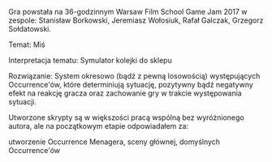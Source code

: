 Gra powstała na 36-godzinnym Warsaw Film School Game Jam 2017 w zespole: Stanisław Borkowski, Jeremiasz Wołosiuk, Rafał Galczak, Grzegorz Sołdatowski.

Temat: Miś

Interpretacja tematu: Symulator kolejki do sklepu

Rozwiązanie: System okresowo (bądź z pewną losowością) występujących Occurrence'ów, które determiniują sytuację, pozytywny bądź negatywny efekt na reakcję gracza oraz zachowanie gry w trakcie występowania sytuacji.

Utworzone skrypty są w większości pracą wspólną bez wyróżnionego autora,
ale na początkowym etapie odpowiadałem za:

utworzenie Occurrence Menagera, sceny głównej, domyślnych Occurrence'ów
